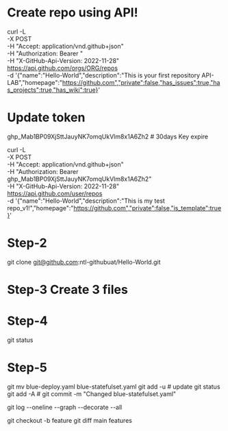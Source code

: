 # Create repo using API!

curl -L \
  -X POST \
  -H "Accept: application/vnd.github+json" \
  -H "Authorization: Bearer <YOUR-TOKEN>" \
  -H "X-GitHub-Api-Version: 2022-11-28" \
  https://api.github.com/orgs/ORG/repos \
  -d '{"name":"Hello-World","description":"This is your first repository API-LAB","homepage":"https://github.com","private":false,"has_issues":true,"has_projects":true,"has_wiki":true}'

  # Update token
  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 # 30days Key expire

  curl -L \
  -X POST \
  -H "Accept: application/vnd.github+json" \
  -H "Authorization: Bearer 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" \
  -H "X-GitHub-Api-Version: 2022-11-28" \
  https://api.github.com/user/repos \
  -d '{"name":"Hello-World","description":"This is my test repo_v1!","homepage":"https://github.com","private":false,"is_template":true}'

  # Step-2
  git clone git@github.com:ntl-githubuat/Hello-World.git

  # Step-3 Create 3 files 

  # Step-4 
  git status


  # Step-5
   git mv blue-deploy.yaml blue-statefulset.yaml
   git add -u # update
   git status
   git add -A #
   git commit -m "Changed blue-statefulset.yaml"

   git log --oneline --graph --decorate --all

   git checkout -b feature
   git diff main features
   